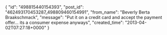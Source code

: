  {
   "id": "498815440154393",
   "post_id": "462493170453287_498809460154991",
   "from_name": "Beverly Berta Braakschmack",
   "message": "Put it on a credit card and accept the payment offer... its a consumer expense anyways",
   "created_time": "2013-04-02T07:27:18+0000"
 }
